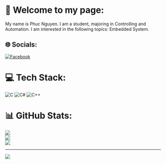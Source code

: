 # 💫 Welcome to my page:
My name is Phuc Nguyen. I am a student, majoring in Controlling and Automation. I am interested in the following topics: Embedded System.


## 🌐 Socials:
[![Facebook](https://img.shields.io/badge/Facebook-%231877F2.svg?logo=Facebook&logoColor=white)](https://facebook.com/https://www.facebook.com/profile.php?id=100086574817249) 

# 💻 Tech Stack:
![C](https://img.shields.io/badge/c-%2300599C.svg?style=for-the-badge&logo=c&logoColor=white) ![C#](https://img.shields.io/badge/c%23-%23239120.svg?style=for-the-badge&logo=c-sharp&logoColor=white) ![C++](https://img.shields.io/badge/c++-%2300599C.svg?style=for-the-badge&logo=c%2B%2B&logoColor=white)
# 📊 GitHub Stats:
![](https://github-readme-stats.vercel.app/api?username=calvinnguyen09012002&theme=blueberry&hide_border=false&include_all_commits=false&count_private=false)<br/>
![](https://github-readme-streak-stats.herokuapp.com/?user=calvinnguyen09012002&theme=blueberry&hide_border=false)<br/>
![](https://github-readme-stats.vercel.app/api/top-langs/?username=calvinnguyen09012002&theme=blueberry&hide_border=false&include_all_commits=false&count_private=false&layout=compact)

---
[![](https://visitcount.itsvg.in/api?id=calvinnguyen09012002&icon=0&color=0)](https://visitcount.itsvg.in)

<!-- Proudly created with GPRM ( https://gprm.itsvg.in ) -->
